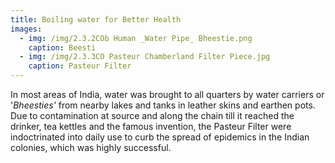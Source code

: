 ```yaml
---
title: Boiling water for Better Health
images:
  - img: /img/2.3.2COb Human _Water Pipe_ Bheestie.png
    caption: Beesti
  - img: /img/2.3.3CO Pasteur Chamberland Filter Piece.jpg
    caption: Pasteur Filter
---
```

In most areas of India, water was brought to all quarters by water carriers or '*Bheesties'* from nearby lakes and tanks in leather skins and earthen pots. Due to contamination at source and along the chain till it reached the drinker, tea kettles and the famous invention, the Pasteur Filter were indoctrinated into daily use to curb the spread of epidemics in the Indian colonies, which was highly successful.